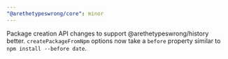 ```yaml
---
"@arethetypeswrong/core": minor
---
```


Package creation API changes to support @arethetypeswrong/history better. `createPackageFromNpm` options now take a `before` property similar to `npm install --before date`.
